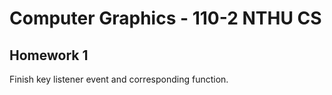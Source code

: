 # Computer Graphics - 110-2 NTHU CS
## Homework 1 
Finish key listener event and corresponding function.
